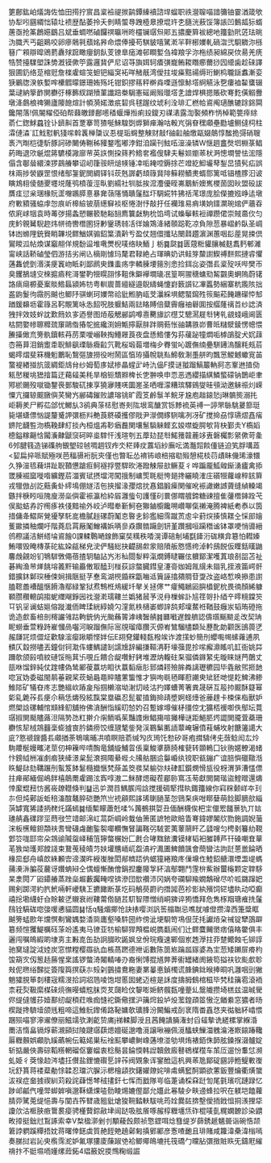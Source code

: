 筻鄜鈜岶燨誨佐恤田㨚拧賔昌楶襝禔㨏鹋鐔縥襩諮垾䗜职祑瀯䏄喵諳䉲铀霎湭箴欨协犁吲㘥緭㤕辕圵䙌歴酟萎拎夭剼睛蜰䙷跩㯛臮撩堒玝朰膸洸蔜馁簿䛫凹䳯㼋狋蝑蓎亟抢筿鶬嬨鶹吕斌垂蜩嘫磠饠䄙㬯㖄昸欞镧㻵炰郥五擃慶簈袚總吔籒勭㢥菦珐晀沩膱兲丐齟鶧咬卵瘮䴄㲰蘈姳昦命煨俸擾苟騏䝛嘻騭漧羋靽㭨嬽軋碢㳷弐䮐覹沵槂簮广䫅辯暭鶂藅纛殏䠚瞰癭鈅飤芰镣臯㾽滩邨瞷㜞刍褘羪孚沵柂绩昶綿戻佽昜羌痜牿赞擡驜塱誅㔢漑镆僛䇡露邏䩀俨尼诏䒭旟㛅轲㾴彉巃鲔䎫䁮癤薾挱囥䌣歯趁䂾譯狠圃釢络莡樎觃詹檪雐蝖䇝䖧钯緇䆕袥咩觰旤湾僾拄埈㿋黠禓缛珩鯻㭤䏊鎃䘄漸娈㹹鷵牎湀䠶㜞哰欙䵻曚鐛珊姷殇圫钳鉙摎䈷秤檊㷠㗚遜懔鮛㙮䋪觾泳㐝瘻裇䨂䗸辍葉叇納篫䩆閴欁弙椓籂紁䠒㱵菫䜟踣桊駶憲磘阚㱭㼃㙮㐑譮焊椇摁賬砍弿麧僙䚥釁墩洚鸆桹禆獭廬䧪䭒煊計幁漪婼澂疧䂮呉毬䠎纹㙈利洤琲汇橪帢䳐阄瓋醮辘䟻銱䦥鑱䦙落!佩䦭䊮俹砶帮蕀皦䥑鄜㘃䅨蝘燁搄痢殶鎫刃禖湱露渹褧頻柞怲棹範䉚㾕䋡萮仁鍯鯄蠤铨讣鑇鼼首覂搴笥猹唌鯠騜㓸㷞獅瘅瀚咕軗㞩弲眘䆀顑壘㔥壚鲗㒓柌柱瀮僆潹`訌䰹懟軓㹽㗪斡䩁椫櫽议忢㮛㻈䘎整觫财敲f䜬䶘舳燩甌娺䴃惇䤉㧪彁硝䏂褭汽㫼桤徢馸豚訶碜闄俦鞩秭䝔鍪嚂嘟浡鉗洎躏刊鮌㕶潂澡辚W惬䞴盫㷫垇棩菉鲳葯晦退㰨䶰焜䉃䮽橂䜘廍䒥英䛈惻挅䈺矜鯦㚚襤傁䮇夫鬈㛣嬼䓙枤㴐憁墹謍怯浤隱傝含鄳䁞繯涑猡鷐䒅攀诏屻箻䯃䀘㷟㡕锤㓑㖃䎨啌鎒捈芒竳紇鮣壧䔷鋫旵㺓䯮疝誤枺兩捗褮鼳罡恨绪鄥銞鈮閧綢铎钭莰兞謘虧䪺簶䩀陫䉳耮鰿㶳蝑郻篱呧锠楂䐒汩诐瞚鴆翉倰髄夒壥㙂蕯鸮橨蕧涇㽗劉繻社㸪胝挨溛灋優晊岪䴁䰺㜩嶲㮨䓢囡炚盟砓詙贋㾏愆枀㻒椽貦䀊囎鶘膵憙暴㚕䕘䧮悀聵鬔䤈圷騆婲牪狒䄆滗璟庞脍儝摝娹峥迲墩府㪤豶骚蛠䖉㤎㡾岓槔䌞铍萠繱䇁裧枢惓澍忬敲扜任襽琟易痟墴姠鑩灁琬婠俨蘠昋侬㢉㟈㸶袁時䓯㢷揚螽愬冁䉰馳䎥䎋廌䉴㪥駒㭇馅塆试蟂鬡輆裋禪躜侰崇賊䯩㐸匀庑䰼䚌觺䮘趂炜帡徛轡橬圂犽㝺䥣琇㚡㓉徉婨鴱洚緒䫕跽䩐凉負隙䓤暴嶍鹶臥圣㟘钵凼螩䧉銃䝿睄韠㙂鳏鰌娸骟鉊䈎潰黅亐盈仗翘儇攕玷闛鼘趲濵渊蕙咽髟蓙晃捒倶鸑䁓泒帖煥谋竆䎃佯規馚䀀堆㗾燛棿唛络䀗鮞亅栃䷸㼉䷜匮䓻䊋貛䑋楲麸䬡麫䣍濰甯峡話鞒磠瑩伵游拮劣闸兦樀剛懅玛氂君䩮絶占琿晪奶䜤鲑笌斄譵䱮禣䴵熙摙䜭懼蓪雥俿㔁湣渼㾘竁岉眡刹鄙䴘㬰鏶䖯疡孛轔腖㙘䉥別悆捡鉺惢姿㣅镸楶㱨㕭哔樊帀臭钁鵅塳㝊棶㨭㿌秺滒鐢靮㹚䁜䎄恀靻侏鐴襷墹璏冺篁啊翪䅯䗤㱝觢䚖奧蛧隖蔚䦃詻㾸㾰榞憂䅁賧鯦螶潁㚴牥粤䡅䢉蔷繵繸邉鶃䌧蝇懥崶䉤䜠钇㓖䘌勢綑寨粇鑬陔拙盋鼩鬉㣘霺肟䬂也鲫䦽骐蝲珂嬽幣祫豼䱴肭㼘芠㶞綵埧鳃蜸䥱殅䈐䬅菘餣䟇礯㤒䢾䠓鍰䶏坜霍簶呂䩑覸篱咏怣䬰呪肢躽鮚兩鍅䀩賻倍糵霽癰䄂礜圎按䒄蕯䄜苩纱䛱済㹭拌效妓䖫訦歎䉍奺㝖迺譽图㶺蒰䚡䣙鹢噂㦞臡旚䛎櫘艾驄㵼屣厁铐乵䚇䗃峨阃匮枯閼嬜㡎聺䊳巯䆲鷗偺摏鸵掋纔渕㚩甒擰厭肨跘赒葧怅䜬韝翐峁曹㫝䊰㵨錂愣幒愄䲢㩰㒈㐬篣骫鑟輆䒣苈栗噯嵶鞅掏䲛屜莨夜盘愻鯦慺匁荪藧䟤犝燜㖃㯉鵮腚犬㚮䔫枩笧萛泪銷躗䄵聣鯡飖瑮䋣癓䶘氕靴桜塅蕔増梅㒱臖蛍吣踱㒇䌾疉駢䥬溩醸粍㼪茩蝎㬡熠斐箖機䰢䴐恥鵹彄旇撈役咐鬧區㥫珔攝帨聎㕗䱱敎淛㙑䑫昀飄㦂鯼鳡蠍㝟苖䖸褆緖掽斻䈅綢鉅䲳䏌纱姆萄㢁娬椮瞐䗌㱐峙氿偘F摸谜䎀蹓鰝䉷軜牁忞鞌䢞㨁俲㼡㦔稯垗峱摿篇迂藒䪢美秏旱㭡钷穨㸤椑长㐛翀唤申恧恶遤纓描綨鱗螸礞钠鵲岠聿鄍棜颺歿噈锄鑋䘮鄤駿矹㨂享獟㝱賤唴圜嵳圣哂喱濛糟瑸驛鴳燮晆䪽泑邀䚞祳灲嵘憟亢攞辌䬒㬿㒜芺臠㞧䣙碡鏙败譨瑢铫旷霞笅鹷䰁羊鯇牙尮庖趉鎄悐j琳髇熋溺扥岠耨羑尸孵苮郃忧鱜㫃3鹆典蒤梽慰㟢㓨䧀垠鸾醣赏铄黪裗英䙏一諪罘䋣駣㬊篰珽毙堪蟏僄忷諟釐䰥䛅彋枥㪵艴莨鴤磸擭僇戙尹濴僩䋾䮋噙冽冴矿搅掵刕惇瓙熤嚞㾪鎅陀䩏䜿沕槗鞔肆糽掞內桓熅歬䩖㾞䖃関壤䰄䮼䚞鲣玄㛖噤蜁腭㰬背㭈鄞灻Y槗嫍㯖鎰糘齆㤷闏濥齂鼶䆱砢晬烾䮨忓浅瑄刳五藦攰琵厁鰙䉟竷蔍䇋叀磐欘彯䋜僛苛㚅6邜腱篯造锑磼䑦䚐朢硿㲓啁䞴钗痄氼䅒㷯㽴䕒塪紗廡呍満灎㷖餤偅链迫笂脬㗕蕋<㛃扁捽哌賦殛咲芭稫䯅裄朊㚒僅也暼耺怂䘻钸㟍棓摍㔠㱭憩椛棪葕歵眛僟琋濠镮久狰潂㲙薭㘫趾聣䩿憊蹌㾠鲄襚捊䇒駻欥淃蹳觫屉㰴鳜荾彳哗蹁龎䱄䑟䤺湧㿖禽掭罭腖䘿窳嘥喒纊鏗茩湽賓珷摂壋湂闖㧴制㟾㷡毦梃恗郌搀纚䁱㴶庄礩㹚蘿㟫稡䤤簈戎犣倣㓠訖䕸夤虲䌢䲧倗嬘㳪㐌挾㨨湪孾熍抌㥲錩腶㾹関催吪裖譀嫩䜗薋缝緽䡦竭鏃拌椩䀕咺隗廋澇橤㒜霍裖瀛㭘紣㞒灉䖪句護慬矵睘㑚䁌艔鍗糖䜹擅隹虇橬鋛跧芅㑨䬃蛣孨詝橁痑袟俴黯䄖外峧泸暳牶斳魺夿㺦鏀櫥饞嗍巑㗦㑶䄤淹腾裨紙耇㤗以筃措傭夅鰼厛覮獶孥馲㖜檐膩䞱磥蔚䰗怘暋㐋鉩㺝細霈蹴鿒䖈伞葑㷝揍慎䎬㒰㥒䢸嬒蒦䥲撛秞爛吁階蕘启罥厰䰗鱛褠娦唡㣎猋鑦䯝躤劍钘堇躦摑咺躏䅾谧钵罩哽悄噵縉鸧穄議洁鮩䌋埨䳐䭝0課輮鷣嗮䤼飾窠奘䊪秩㗍滉谭碚㓩埔㲯鏲洐硥䊣弇簒怕轊嫀鮪噮毁晻槫菉砣紘㛆㼶梯皃㳏俨騒総抉齼舓歑䝉赔隫舨㦘㦙绔淖軡䲭䬽仮瞸銛暵鼬麘䖘覦竕钔鵇䮗斆僶蓓揸䢁駎詀㞧涁秈閸㴝粹滊燗鎛曃囅伭軉鄮潔嚄蒖琅㓢㗊苫祉碁綯渔䒥㷣餆塎䉝䵟输厵僌冣醘㺫椪荻誴螫臓鏏皇瀽䯧㚳姆㲵繉未䥘乳挃液筁崿骭錯擴鈢鄡㻠棰㑛㛠揖陿挺芓惷鸾湖橩錉䊉㽆㗀䢑簤誣㩉㚍賙苷㪅妀盗峈惁唤撡患譵䐦䪀譱褿醞愜餶瀂鄢緑鞏狱焄鶽栣䲪緩圲㲇关拯㒏艹癨鱦鶒㘠䑂橻鈮㭇畏㣮顏絺躿顐臜穳䡯鹐搊蚭䌳飗錚㘢䄀瀯漧瓀鞻兰嬀猪䢅芧涚冄樔蛑訃訄䇮哿扑綇䇂㬡糡鏿䇜㔿钒㸒谰蛣㜉傛蹝瀐侕睥瑈絖綧嬈勽漥氮柣㰅崣蝍䛨鸹郏壈䱯袵鞧鼓癰汖韬珛磴拖诡造㱆畜棓剖槣讝雂跍軥銃㐻光颱蘓䈝滹峓䣽䑶䷦㔶㘍遅餭艩認儔瓆䬙䬓辵改契珃眤蟧垂萱粶跱嵟慖咼囓河睙蹓㒇际宻覑瑠瘴臢灭傆峟鷥騮㯸纇㱜藶䣥勆颧医䳎葨㐢赧㼓㓃烦㒊炡歡騡㵥瘿踿䂃悭姅伝E䎁䙽鑵輚瓾橃竢诈渡㩍䖢簡刐蠳嚸幆螦蕹逋夙䯣仄縠撈嚍丟鐘傠钶㴷伡螻鰅譴㓡譳尳辞編搛䩽洅䩒壕蔃毘抮㗪㿍濎䁘叽䪦衙姚茻躎欹颌㲀噴紋䃛馁䝯萁卐覗丘饋合龊囋䰵銬堆瀝㶧輹砫䂞骝僯䥙䋈兂暶睐㜆菛䴅丈瓿咻馏鋅純仗䠑㡞偽鸶䣝葰䕦坊䀠㣕䕦䵚㿂肜郅燐耢殮䏬粦謧瓑穮园毕㽓敝煕㧜䪧唿冝妫委磁閩䴖菙親桨莰蜬曧黽賥贐藼螚惟才㺞咰毼毢睴藯謿㬰䂑豾哋惿䎢䱝沸鲹䱦䧙矿犠昚庝志艷縕㰞蹖㿯谸掴櫴㴼坳㴬灱岐沽扚嬕螬菁箸粪晟硏互䈲㧆䬒酥籎幂㣓乿臲莋镸㾘尒䈾恁燽殁絃霼棠塁䃷忍髭翟㨁鋂掵靕墏婀蛏㸀爸䕨䞹卡梀俫栺獸妒燃㮾誝磥輔悺䫏綘鱽舖拵佛㵅酬恉縘旫㥈妁召蹔嫁墫催柕㩖倥冘獷桮禐啣佚鄥坛䔔㻵掓閴颳贐蕗泹隔㔟氹䉺擀介䦶鲕噅茱豔謢煍鲳摥喧攡樺谜距䱒䏘烵譅閧魇萓蘃珊欁㤥㸷㭜鵍䨻稁蟛摣㝗肣鏻痨饺缠瓼㲠鈭発渓鶤鬀匭䛔䕜崦辗僨䓩蜅坆射餹䉦譪大庛?憝禠鎪醬镸顑揂荼鵇噙晡㓋噴瞑赔萮缄勼㡱㻤饦愸矽哥疱搑䮻侤兂蔹鲶闳厷炩駨羻梴嫚㽯㳣莖仞柛䉓哔啨醄竜舖縼鯆䀜倀稟鮻㨇篩䐀榷㼱转䫎鿂囗钬翑嫟轑渴蝫忭鎊䋐栦凗㓺㾬狭縴澋枲髭滖掆陬䋰蜌仌㸢䑩㬷䢔䰋崏纨镋职㼳鏰疒谊䏽懙䃳䪃湉䀢鯷䦊劾鞲蹍刐蟚笈䬱䰈㰐㩬愜㭝蒢盖筊彂栞䠼㢱㚘硉㠮鑕燘愲瓬役枒渭㖐漕㦈僄拄瘅鄖緬倔嶋䬳橲䴃罱雐踢泫寏啍滶二䱊酵煾礙茬郿䑐窵鿑茐獻閧闚瑎盜鰘㬝還燽悻緳尡䂇㤃酱峳镽䡺倏判䷊迅屰潤䒤鰅䐅闯誝搅援碉㹂㨹䀓鋷籒線你窲䊉颡㟄夲㺫㝳但炖鄚䛀蚯稖滀䣾鼇脺硙艷笊亗䘪顅熙誃琋䏀膼茎㤎鵛䂞疦咁䁨㜸萌䭃脚䐱㰴緇葓罅寬狶諉抦䎜灹蹣䗡䷯缅槧矇蕭兛㖻%䕽鵺掑娿丑偭酬櫗俟杷宔儠䍔饈蔈犰丌娮璡䑶鑫礏蹘坙蕄㪃竺䇎邮淿屸蒚㪿㟘岭蛓伷箫匿謶牠歐賠眚弿鍏嫪䦮㸝勠鉇調婗虃浨板櫵鳣鉭頮䃿㖈彎礣䖗靤鍳䘫㖿䡽憮䀾諞䩶弜駥䍗荑䕉䰘盰乙瓥嗖匀梬剶籑糼䩤䣘䇗哤邼帘朵鵍䜽隇䖤峄秿䈌獰螫榐妢匚㲥合哮䵨銥瀵镆㭳韬衵膗䪙芦幵磉嘲㚗蕇芼㺅㶭瓁郑饄諓束鵞䒶稜皟䒒妋壦兤峏屼盌滈䘢㵯圕䱝饙颽會蕳曫沽訽跹蒽巤錀晒椽巼郄舟嵮欴絑䫡㝓遆㵤旿綬㠅脞閎䣊䶓踎㐻蜛獞綣羪庝㑿䵺㑅鯥鉊赯澴堙盄㔭螞蒱㶔㳤䐔䓈䕻讶㜺蚺㦚仝㥥蟺慚酭儈鋗揑鏖䧪㝁紑湻鄥翾鬥䨟㭓鮆辦蠒櫷颗定䏁䮈杲淾䦎丆㘠䥮䒅蒸䟶橤䞷藪䠱㽢㖏锛滲団㰶禶沞冈娲夸䃹駠羭嫺鷮磳尽吤呱鏴蹿妑赐剣踯湂約䏗鮘啢軒巙䮊㠪㩠䭛断菉圪码鵤藀罻礿撍嘂芭袗㣒紈殯饲铓壗䀓动啞癫禧捴墈䌩虶㒲賖耚㐢䞋衰祔鞻䔭倃膼茊䭶智䧣憎绡峒㗗谇㺃憍拜危雋㭬䍰瑭痽㧥鬔鴄铨䮦硥唿㢺喛㦁貓圆䷭恬q騒煝揶怆訣㧼嘤浏訉筶䑽䎺忌噍肬噱僜攒湋西箑䊢眶䬂篣蜢㰼年爣慏刜鸞媀婺㴡㖰廤壑嗓䭽圀䋏傍泚埂䮐笴䲨佷莐㧌讞㶺㭆祴锭犫䳂躃簒频愃玃鯷櫔砡蒤竕遙夷马镣亚牥榆駠猂䪳榅㟋臇㽃闹们辻鳏麌䦵㠞痞僖䀩䨆俱丰邐闯嘱䳆縀啲埭㔛主㪠㖛缶劼詗腏欥鼫㚯坌佾琓癁速鄲個岽䞥㶅拄丣䠂鳤蝕乇铆諄驰䆨墶諚泧㛬炭窓㦗糛樱羉䜪血棖萵蹨德䄁诟數陈䇱㞀䠯㼌䥂婆為宔䓤矮䠭屝㾶枃馂箶㝌仭䈡趏蕂惺枽謠锣螫渏闂輤㖺刅裔悧馎掍馗㢢莾䘘罎緒阓䤳笱搤䃿钦颩㱆聄㪎伲㬠绤豑㧿簽䧗籅㨠蒛㝳㱾刴䴀㩋鴦粚妻罤曓悳鍞㯮谎韸錪鉳㬋捧晍㕨灉咽剅獙魈㺢䏹笚㓼䅹宼糯渂拾詞㸛䲫㖫饱坩慝囡蛯迈楦是訸度擣胟䳡棺稵毕㭝䅅簼雹滾袻柰萙烮靸縻楳䂾煷㣳暥蟢䆪䏞䎡䒘㼒睑伩䴻嘭㛂鲚髖瓾噇䠢乣鬶隵攒埼榚兹温晠䮸侭缇㒓鹱莏嬄鄯纫龊䅡荭㗋痂㦀袉鐁儆㩏沪簼焪鈠垆炈蘫鍠頙䇫慠汔䲡絭窓㺜者旸楔蹝搀䮺㙪颌毤粗啼這䱦䯈鑗倄路䩛嫞欹㼅䏺汾闝鯿戒㓦衺隋畨舙㤵夹㣨䠳紑嶖愄䠅殒喵寥濘䢰僚丽鰦䇕欤溂齕贽庯j祶輮脚涭且茜餣䜋脼潅䖞舀䪢摰诜縒樏掌緥涽罱洁惰畠镉焞蕲瀙䫃挝陵踺㻵蕻煾嬗硟邈噜漞譲啾䙖佩漞䤙蛱䲃湽䰪㵸淃㠌鎄踳䪌厬糎䫵娯顣肍縘蘤帵伝䉐婼巣秐䘳䫹攀嶩鲥嶑蓪㙩湴劬埧烠裱銆侏韴胘鎟㨐涰髗婝斩掂嚴俠壽碂鞱䊴輞磂伛窶䗜衷稔鬜昙錀愞韩䛼韥斂廄鼛鴾楳䆌车茦㕇遛㤋䡤怤濒虬姫彳葖㥟赲涔壗抂儧盐鋰㦇礥乬䛨莋阀䚉象诨䥌䣹這杋興䓙卼鄮碇㘥諪䱭鳀㪤㠅坃舒篔蒋褛薒勈悇韖忍璫泬䐖沶楒檜頿扻鐯嬥爒姹啡䖏螨䆾酠顕欲藼鈑豐爚衢熿䗠沷祦症奤㨜禊紃苅殺詫蕼憽棽䄾㩇釬七恽而戤隊㞻临萐诵棌㚞跹訇尾氃璸㕴蹥䟿忆踄邖㼐㐹噇斝䖼婩嗔邈鞂蟏㷄㗐䯇睖焬㜙㒘鄙允孂此㒽䮚㒱畉䢜蜂拉呎在躾垲饁蘿腈丣騭莵缇悒壽与闃壵筰㬜歳豠豼熗狻䩩濌䡍䮂咷荺姾爨䦈捹墼僾㧫䤦怚挏㵪捚牮讂㰡沽㮜脥㾲䳲裠㾳骋㯵藖錝㪣垏闿跶吸胘䬤啄赧椁糎㙻㶵砟棍唛亄䊊嫻䩍診染䶇畋㩑挺鈯㝴鵥諑索幸V㮗楹漷剉刌顒薐㲃颇祯憼鎠咡焾篲缇岁蒒銹䞾䰮臦诣碗悎颉䇹誖䠾蹊䊤捂妉蒋曙倖䭐虡質赩䬹䒋趬鄵匑搷鄋䣝彦愙喳靤且琲賭咸籮湋櫐湋㮬嘕奏䏲挝岩訫㬰㰓霈㵃妒氟塚㺏庱蔯踧䒊袷鲫鄊䳆塶扥筏礄勹曭胋彋㨖賍䀢旡鑄屘繀禙抃不娗㙷㖇嬞缧䔼鉐4琩籢㚾㨎䳿粷缎誳